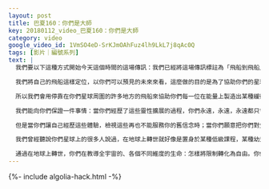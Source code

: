 ```yaml
---
layout: post
title: 巴夏160：你們是大師
key: 20180112_video_巴夏160：你們是大師
category: video
google_video_id: 1VmSO4eD-SrKJmOAhFuz4lh9LkL7j8qAc0Q
tags: [影片｜編號系列]
text: |
  我們要以下這種方式開始今天這個時間的這場傳訊：我們已經將這場傳訊標註為「飛船到飛船」。目前來說，我們將我們的飛船從你們星球上的叫做開羅（埃及首都）的地方轉移。現在，我們的飛船定位在你們星球上叫做塞多納（美國亞利桑那州亞瓦派縣下屬的一座城市）的地方。此刻，我們按照你們的算法大約在你們的頭頂2,979英里的上空。

  我們將自己的飛船這樣定位，以你們可以預見的未來來看，這麼做的目的是為了協助你們的星球平衡能量，順利地渡過這場正在進行的轉變。當你們的意識在這個時候開始轉換頻率時，當你們開始探索認知當中的新想法、意識當中的新觀念時，你們會在你們的心理構成、人格結構上遇到某些事情來讓你們檢視個人的信念，讓你們轉變內在的某些定義觀念。當你們允許自己經歷這些轉變的過程，將那些千百年來你們被教導的定義，改變成你們如何認知現實的新的定義時，那可能會引起能量上的波動，可能會引起我們在你們的世界，你們的物理現實中的反映的能量波動。

  所以我們會用停靠在你們星球周圍的許多地方的飛船來協助你們每一位在能量上製造出某種緩衝、某種平衡。那些地方可以被認為是漩渦、平衡點、能量大門或者能量門戶，我們並不在乎你們叫它們什麼，但是通過停靠在這些地方的飛船，我們將我們的意識以這種方式集中在某些代表了某種能量和某種頻率的特別的地區。接著我們就能夠提供一種能量緩衝、一種環境、一種頻率，以在這個轉變的過程中協助你們。那會幫助指引你們在每一天以各種各樣的方式更好地邁向你們更完全的自我、更高的自我；將會為你們提供一定程度的指引，使得你們不必在檢視你們的舊信念的過程中害怕，並幫助你們轉變你們舊有的定義。

  我們能向你們保證一件事情：當你們經歷了這些靈性擴展的過程，你們永遠，永遠，永遠都只會愈加地發現你們是誰，在那一點上，沒有什麼值得恐懼的。你們可能會在旅途中遇到那些與你們真正自我不符的舊信念而體驗到恐懼。那在某種意義上可能會讓你們體驗到疑惑，在某種意義上可能會讓你們體驗到缺乏自我價值，以及在你們的星球上你作為孩子時就被教育的一切。

  但是當你們讓自己經歷這些體驗，檢視這些再也不能服務你的舊信念時；當你們願意把你們對生命的定義轉變成你們真正偏愛的，轉變成更加符合你們真正內在核心自我的定義時，你們就會相信，你們總是被協助著的這樣一個事實。不止是我們，還有你們自己的指導者和現實的不同層面的其他靈體。你們總是被他們用無條件的愛作為某種環境、某種氛圍的能量緩衝指引著、協助著。在這種氛圍中，你們可以讓自己感覺到像是男孩長大了，女孩長大了，如果你願意的話，而且感到完全的被靈性家族支持著，因為你們也是那其中的一份子。

  我們曾經聽說你們星球上的很多人說過，在地球上轉世就好像是置身於某種低級課程，某種幼兒園，我告訴你們，這離真相是差了十萬八千里。因為你們在某次或者多次的地球轉世上，就知道了你們會體驗到的限制的程度。正是因為那種限制的程度，正是因為那種黑暗的程度，正是因為那種需要轉變的程度，這是一種大師課程，你們所有人都足夠強大地選擇了它。所以請永遠都不要輕視自己。

  通過在地球上轉世，你們在教導全宇宙的、各個不同維度的生命：怎樣將限制轉化為自由。你們是大師級別（的靈魂），我們感謝你們在這次轉變的時刻選擇在地球上展示了這樣的力量。為你們自己鼓掌歡呼吧！
---
```


{%- include algolia-hack.html -%}
